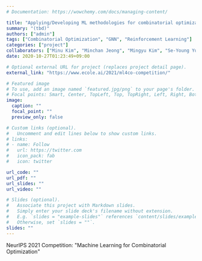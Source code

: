 ```yaml
---
# Documentation: https://wowchemy.com/docs/managing-content/

title: "Applying/Developing ML methodologies for combinatorial optimization tasks (tbd)"
summary: "(tbd)"
authors: ["admin"]
tags: ["Combinatorial Optimization", "GNN", "Reinforcement Learning"]
categories: ["project"]
collaborators: ["Minu Kim", "Minchan Jeong", "Mingyu Kim", "Se-Young Yun"]
date: 2020-10-27T01:23:49+09:00

# Optional external URL for project (replaces project detail page).
external_link: "https://www.ecole.ai/2021/ml4co-competition/"

# Featured image
# To use, add an image named `featured.jpg/png` to your page's folder.
# Focal points: Smart, Center, TopLeft, Top, TopRight, Left, Right, BottomLeft, Bottom, BottomRight.
image:
  caption: ""
  focal_point: ""
  preview_only: false

# Custom links (optional).
#   Uncomment and edit lines below to show custom links.
# links:
# - name: Follow
#   url: https://twitter.com
#   icon_pack: fab
#   icon: twitter

url_code: ""
url_pdf: ""
url_slides: ""
url_video: ""

# Slides (optional).
#   Associate this project with Markdown slides.
#   Simply enter your slide deck's filename without extension.
#   E.g. `slides = "example-slides"` references `content/slides/example-slides.md`.
#   Otherwise, set `slides = ""`.
slides: ""
---
```


NeurIPS 2021 Competition: "Machine Learning for Combinatorial Optimization"
